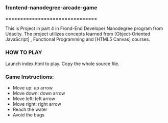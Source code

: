 ### frontend-nanodegree-arcade-game
===============================

This is Project in part 4 in Frond-End Developer Nanodegree program from Udacity. The project utilizes concepts learned from [Object-Oriented JavaScript] , Functional Programming and [HTML5 Canvas] courses.

### HOW TO PLAY

Launch index.html to play.
Copy the whole source file.

### Game Instructions:
* Move up: up arrow
* Move down: down arrow
* Move left: left arrow
* Move right: right arrow
* Reach the water
* Avoid the bugs
